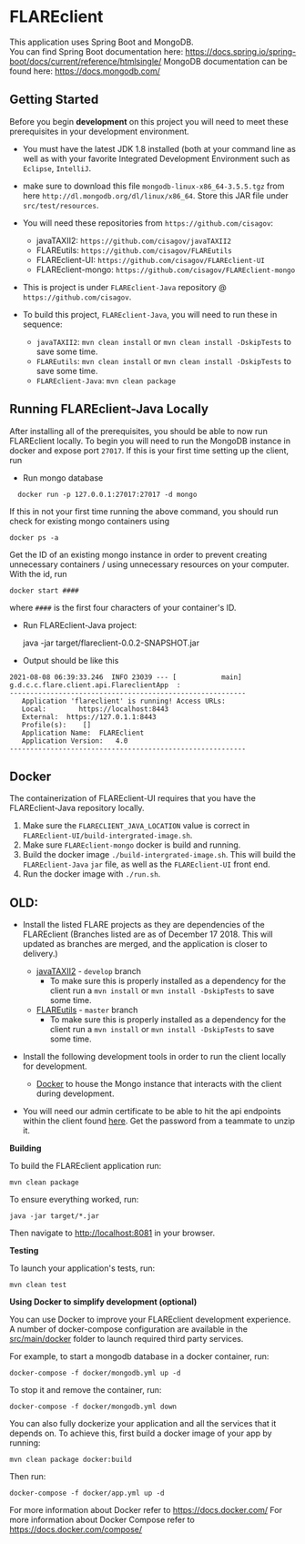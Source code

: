 # FLAREclient
This application uses Spring Boot and MongoDB.  
You can find Spring Boot documentation here: https://docs.spring.io/spring-boot/docs/current/reference/htmlsingle/
MongoDB documentation can be found here: https://docs.mongodb.com/

## Getting Started
Before you begin **development** on this project you will need to meet these prerequisites in your development environment.

- You must have the latest JDK 1.8 installed (both at your command line as well as with your favorite Integrated Development Environment
  such as `Eclipse`, `IntelliJ`.

- make sure to download this file `mongodb-linux-x86_64-3.5.5.tgz` from here `http://dl.mongodb.org/dl/linux/x86_64`. Store this JAR file under `src/test/resources`.

- You will need these repositories from `https://github.com/cisagov`:
	- javaTAXII2: `https://github.com/cisagov/javaTAXII2`
	- FLAREutils: `https://github.com/cisagov/FLAREutils`
	- FLAREclient-UI: `https://github.com/cisagov/FLAREclient-UI`
	- FLAREclient-mongo: `https://github.com/cisagov/FLAREclient-mongo`
- This is project is under `FLAREclient-Java` repository @ `https://github.com/cisagov`.

- To build this project, `FLAREclient-Java`, you will need to run these in sequence:
	- `javaTAXII2`: `mvn clean install` or `mvn clean install -DskipTests` to save some time.
	- `FLAREutils`: `mvn clean install` or `mvn clean install -DskipTests` to save some time.
	- `FLAREclient-Java`: `mvn clean package`

## Running FLAREclient-Java Locally
After installing all of the prerequisites, you should be able to now run FLAREclient locally. To begin you will need to run the MongoDB instance in docker and expose port `27017`. If this is your first time setting up the client, run

- Run mongo database
```
  docker run -p 127.0.0.1:27017:27017 -d mongo
  ```

If this in not your first time running the above command, you should run check for existing mongo containers using

    docker ps -a

Get the ID of an existing mongo instance in order to prevent creating unnecessary containers / using unnecessary resources on your computer. With the id, run

    docker start #### 

where `####` is the first four characters of your container's ID.
- Run FLAREclient-Java project:


    java -jar target/flareclient-0.0.2-SNAPSHOT.jar

- Output should be like this

```
2021-08-08 06:39:33.246  INFO 23039 --- [           main] g.d.c.c.flare.client.api.FlareclientApp  : 
----------------------------------------------------------
   Application 'flareclient' is running! Access URLs:
   Local:        https://localhost:8443
   External:  https://127.0.1.1:8443
   Profile(s):    []  
   Application Name:  FLAREclient  
   Application Version:   4.0  
----------------------------------------------------------

```
## Docker
The containerization of FLAREclient-UI requires that you have the FLAREclient-Java
repository locally.
1. Make sure the `FLARECLIENT_JAVA_LOCATION` value is correct in `FLAREclient-UI/build-intergrated-image.sh`.
2. Make sure `FLAREclient-mongo` docker is build and running.
3. Build the docker image `./build-intergrated-image.sh`. This will build the `FLAREclient-Java` `jar` file,
   as well as the `FLAREclient-UI` front end.
4. Run the docker image with `./run.sh`.

## OLD:
- Install the listed FLARE projects as they are dependencies of the FLAREclient (Branches listed are as of December 17 2018. This will updated as branches are merged, and the application is closer to delivery.)
	- [javaTAXII2](https://github.com/javaTAXII2/tree/develop/) - `develop` branch
		- To make sure this is properly installed as a dependency for the client run a `mvn install` or `mvn install -DskipTests` to save some time.
	- [FLAREutils](https://git.ecicd.dso.ncps.us-cert.gov/fireteam/bcmc/FLAREutils) - `master` branch
		- To make sure this is properly installed as a dependency for the client run a `mvn install` or `mvn install -DskipTests` to save some time.

- Install the following development tools in order to run the client locally for development.
	- [Docker](https://www.docker.com/get-started) to house the Mongo instance that interacts with the client during development.

- You will need our admin certificate to be able to hit the api endpoints within the client found [here](https://cybershare.atlassian.net/wiki/spaces/devspace/pages/172949587/FLAREcloud+-+Client+Certificate). Get the password from a teammate to unzip it.

**Building**

To build the FLAREclient application run:

    mvn clean package

To ensure everything worked, run:

    java -jar target/*.jar

Then navigate to [http://localhost:8081](http://localhost:8081) in your browser.


**Testing**

To launch your application's tests, run:

    mvn clean test

**Using Docker to simplify development (optional)**

You can use Docker to improve your FLAREclient development experience. A number of docker-compose configuration are available in the [src/main/docker](src/main/docker) folder to launch required third party services.

For example, to start a mongodb database in a docker container, run:

    docker-compose -f docker/mongodb.yml up -d

To stop it and remove the container, run:

    docker-compose -f docker/mongodb.yml down

You can also fully dockerize your application and all the services that it depends on.
To achieve this, first build a docker image of your app by running:

    mvn clean package docker:build

Then run:

    docker-compose -f docker/app.yml up -d

For more information about Docker refer to https://docs.docker.com/
For more information about Docker Compose refer to https://docs.docker.com/compose/